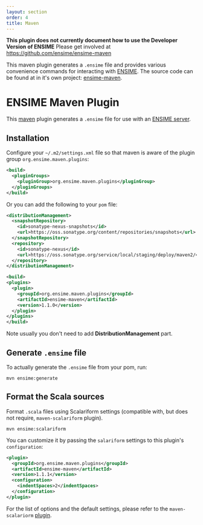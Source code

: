 ```yaml
---
layout: section
order: 4
title: Maven
---
```


**This plugin does not currently document how to use the Developer Version of ENSIME** Please get involved at https://github.com/ensime/ensime-maven

This maven plugin generates a `.ensime` file and provides various convenience commands for interacting with [ENSIME](http://github.com/ensime/ensime-server). The source code can be found at in it's own project: [ensime-maven](https://github.com/ensime/ensime-maven/).

# ENSIME Maven Plugin

This [maven](https://maven.apache.org/) plugin generates a `.ensime` file for use with an [ENSIME server](http://github.com/ensime/ensime-server).

## Installation

Configure your `~/.m2/settings.xml` file so that maven is aware of the plugin group `org.ensime.maven.plugins`:

```xml
<build>
  <pluginGroups>
    <pluginGroup>org.ensime.maven.plugins</pluginGroup>
  </pluginGroups>
</build>
```

Or you can add the following to your `pom` file:

```xml
<distributionManagement>
  <snapshotRepository>
    <id>sonatype-nexus-snapshots</id>
    <url>https://oss.sonatype.org/content/repositories/snapshots</url>
  </snapshotRepository>
  <repository>
    <id>sonatype-nexus</id>
    <url>https://oss.sonatype.org/service/local/staging/deploy/maven2/</url>
  </repository>
</distributionManagement>

<build>
<plugins>
  <plugin>
    <groupId>org.ensime.maven.plugins</groupId>
    <artifactId>ensime-maven</artifactId>
    <version>1.1.0</version>
  </plugin>
</plugins>
</build>
```
Note usually you don't need to add **DistributionManagement** part.
## Generate `.ensime` file

To actually generate the `.ensime` file from your pom, run:

```
mvn ensime:generate
```


## Format the Scala sources

Format `.scala` files using Scalariform settings (compatible with, but does not require, `maven-scalariform` plugin).

```
mvn ensime:scalariform
```

You can customize it by passing the `salariform` settings to this plugin's `configuration`:

```xml
<plugin>
  <groupId>org.ensime.maven.plugins</groupId>
  <artifactId>ensime-maven</artifactId>
  <version>1.1.1</version>
  <configuration>
    <indentSpaces>2</indentSpaces>
  </configuration>
</plugin>
```
For the list of options and the default settings, please refer to the `maven-scalariorm` [plugin](https://github.com/mdr/scalariform-maven-plugin).

